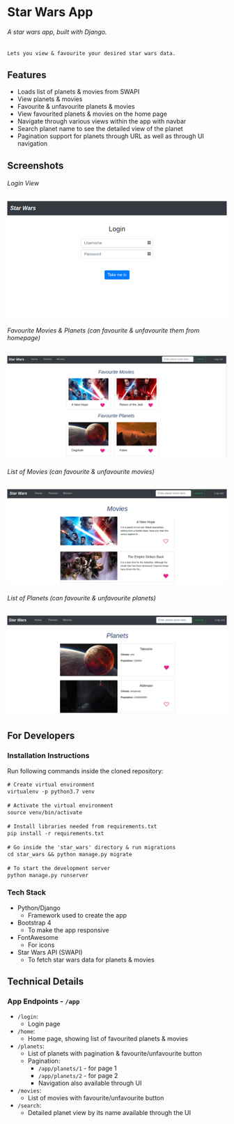 # Star Wars App

###### A star wars app, built with Django.
    Lets you view & favourite your desired star wars data.

## Features

- Loads list of planets & movies from SWAPI 
- View planets & movies
- Favourite & unfavourite planets & movies
- View favourited planets & movies on the home page
- Navigate through various views within the app with navbar
- Search planet name to see the detailed view of the planet
- Pagination support for planets through URL as well as through UI navigation

## Screenshots

###### Login View
![Login view](readme_images/login.png)

###### Favourite Movies & Planets (can favourite & unfavourite them from homepage)
![Favourite Movies & Planets view](readme_images/favourites.png)


###### List of Movies (can favourite & unfavourite movies)
![Movies List](readme_images/movies.png)

###### List of Planets (can favourite & unfavourite planets)
![Planets List](readme_images/planets.png)



## For Developers

### Installation Instructions

Run following commands inside the cloned repository:

```
# Create virtual environment
virtualenv -p python3.7 venv

# Activate the virtual environment
source venv/bin/activate

# Install libraries needed from requirements.txt
pip install -r requirements.txt

# Go inside the 'star_wars' directory & run migrations
cd star_wars && python manage.py migrate

# To start the development server
python manage.py runserver
```

### Tech Stack
- Python/Django
    - Framework used to create the app
- Bootstrap 4
    - To make the app responsive
- FontAwesome
    - For icons
- Star Wars API (SWAPI)
    - To fetch star wars data for planets & movies

## Technical Details

### App Endpoints - `/app`

- `/login`:
    - Login page
- `/home`:
    - Home page, showing list of favourited planets & movies
- `/planets`:
    - List of planets with pagination & favourite/unfavourite button
    - Pagination:
        - `/app/planets/1` - for page 1
        - `/app/planets/2` - for page 2
        - Navigation also available through UI
- `/movies`:
    - List of movies with favourite/unfavourite button
- `/search`:
    - Detailed planet view by its name available through the UI
